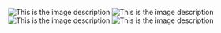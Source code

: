 ![This is the image description](/img/joel-filipe-FrSDv3rVG-E-unsplash.jpg)
![This is the image description](/img/joel-filipe-2BLsWpau-GQ-unsplash.jpg)
![This is the image description](/img/joel-filipe-SIyGeJeWAcY-unsplash.jpg)
![This is the image description](/img/joel-filipe-TmSYx44Y0QY-unsplash.jpg)
